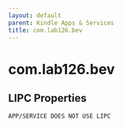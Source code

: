 ```yaml
---
layout: default
parent: Kindle Apps & Services
title: com.lab126.bev
---
```


# com.lab126.bev

## LIPC Properties

`APP/SERVICE DOES NOT USE LIPC`